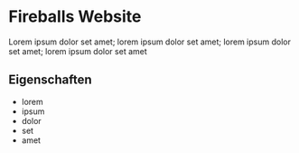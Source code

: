 # Fireballs Website
Lorem ipsum dolor set amet; lorem ipsum dolor set amet; lorem ipsum dolor set amet; lorem ipsum dolor set amet
## Eigenschaften
* lorem
* ipsum
* dolor
* set
* amet